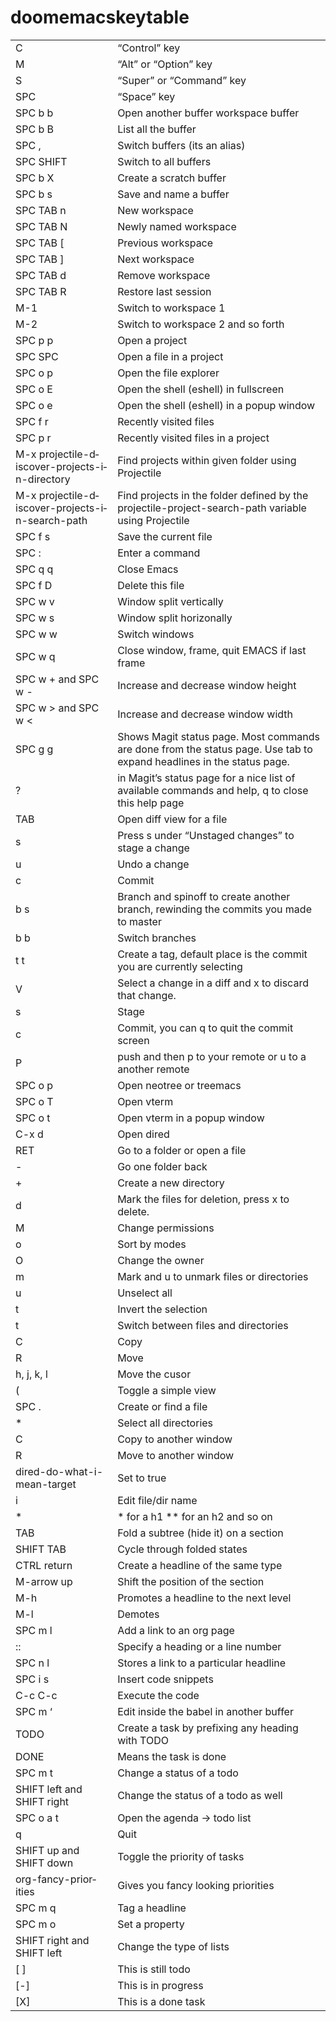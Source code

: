 # doomemacskeytable

|||
|--- |--- |
|C|“Control” key|
|M|“Alt” or “Option” key|
|S|“Super” or “Command” key|
|SPC|“Space” key|
|SPC b b|Open another buffer workspace buffer|
|SPC b B|List all the buffer|
|SPC ,|Switch buffers (its an alias)|
|SPC SHIFT|Switch to all buffers|
|SPC b X|Create a scratch buffer|
|SPC b s|Save and name a buffer|
|SPC TAB n|New workspace|
|SPC TAB N|Newly named workspace|
|SPC TAB [|Previous workspace|
|SPC TAB ]|Next workspace|
|SPC TAB d|Remove workspace|
|SPC TAB R|Restore last session|
|M-1|Switch to workspace 1|
|M-2|Switch to workspace 2 and so forth|
|SPC p p|Open a project|
|SPC SPC|Open a file in a project|
|SPC o p|Open the file explorer|
|SPC o E|Open the shell (eshell) in fullscreen|
|SPC o e|Open the shell (eshell) in a popup window|
|SPC f r|Recently visited files|
|SPC p r|Recently visited files in a project|
|M-x projec­til­e-d­isc­ove­r-p­roj­ect­s-i­n-d­ire­ctory|Find projects within given folder using Projectile|
|M-x projec­til­e-d­isc­ove­r-p­roj­ect­s-i­n-s­ear­ch-path|Find projects in the folder defined by the projec­til­e-p­roj­ect­-se­arc­h-path variable using Projectile|
|SPC f s|Save the current file|
|SPC :|Enter a command|
|SPC q q|Close Emacs|
|SPC f D|Delete this file|
|SPC w v|Window split vertically|
|SPC w s|Window split horizo­nally|
|SPC w w|Switch windows|
|SPC w q|Close window, frame, quit EMACS if last frame|
|SPC w + and SPC w -|Increase and decrease window height|
|SPC w > and SPC w <|Increase and decrease window width|
|SPC g g|Shows Magit status page. Most commands are done from the status page. Use tab to expand headlines in the status page.|
|?|in Magit’s status page for a nice list of available commands and help, q to close this help page|
|TAB|Open diff view for a file|
|s|Press s under “Unstaged changes” to stage a change|
|u|Undo a change|
|c|Commit|
|b s|Branch and spinoff to create another branch, rewinding the commits you made to master|
|b b|Switch branches|
|t t|Create a tag, default place is the commit you are currently selecting|
|V|Select a change in a diff and x to discard that change.|
|s|Stage|
|c|Commit, you can q to quit the commit screen|
|P|push and then p to your remote or u to a another remote|
|SPC o p|Open neotree or treemacs|
|SPC o T|Open vterm|
|SPC o t|Open vterm in a popup window|
|C-x d|Open dired|
|RET|Go to a folder or open a file|
|-|Go one folder back|
|+|Create a new directory|
|d|Mark the files for deletion, press x to delete.|
|M|Change permis­sions|
|o|Sort by modes|
|O|Change the owner|
|m|Mark and u to unmark files or direct­ories|
|u|Unselect all|
|t|Invert the selection|
|t|Switch between files and direct­ories|
|C|Copy|
|R|Move|
|h, j, k, l|Move the cusor|
|(|Toggle a simple view|
|SPC .|Create or find a file|
|*|Select all direct­ories|
|C|Copy to another window|
|R|Move to another window|
|dired-­do-­wha­t-i­-me­an-­target|Set to true|
|i|Edit file/dir name|
|*|* for a h1 ** for an h2 and so on|
|TAB|Fold a subtree (hide it) on a section|
|SHIFT TAB|Cycle through folded states|
|CTRL return|Create a headline of the same type|
|M-arrow up|Shift the position of the section|
|M-h|Promotes a headline to the next level|
|M-l|Demotes|
|SPC m l|Add a link to an org page|
|::|Specify a heading or a line number|
|SPC n l|Stores a link to a particular headline|
|SPC i s|Insert code snippets|
|C-c C-c|Execute the code|
|SPC m ‘|Edit inside the babel in another buffer|
|TODO|Create a task by prefixing any heading with TODO|
|DONE|Means the task is done|
|SPC m t|Change a status of a todo|
|SHIFT left and SHIFT right|Change the status of a todo as well|
|SPC o a t|Open the agenda -> todo list|
|q|Quit|
|SHIFT up and SHIFT down|Toggle the priority of tasks|
|org-fa­ncy­-pr­ior­ities|Gives you fancy looking priorities|
|SPC m q|Tag a headline|
|SPC m o|Set a property|
|SHIFT right and SHIFT left|Change the type of lists|
|[ ]|This is still todo|
|[-]|This is in progress|
|[X]|This is a done task|
